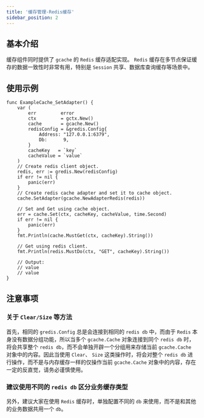 ```yaml
---
title: '缓存管理-Redis缓存'
sidebar_position: 2
---
```


## 基本介绍

缓存组件同时提供了 `gcache` 的 `Redis` 缓存适配实现。 `Redis` 缓存在多节点保证缓存的数据一致性时非常有用，特别是 `Session` 共享、数据库查询缓存等场景中。

## 使用示例

```
func ExampleCache_SetAdapter() {
	var (
		err         error
		ctx         = gctx.New()
		cache       = gcache.New()
		redisConfig = &gredis.Config{
			Address: "127.0.0.1:6379",
			Db:      9,
		}
		cacheKey   = `key`
		cacheValue = `value`
	)
	// Create redis client object.
	redis, err := gredis.New(redisConfig)
	if err != nil {
		panic(err)
	}
	// Create redis cache adapter and set it to cache object.
	cache.SetAdapter(gcache.NewAdapterRedis(redis))

	// Set and Get using cache object.
	err = cache.Set(ctx, cacheKey, cacheValue, time.Second)
	if err != nil {
		panic(err)
	}
	fmt.Println(cache.MustGet(ctx, cacheKey).String())

	// Get using redis client.
	fmt.Println(redis.MustDo(ctx, "GET", cacheKey).String())

	// Output:
	// value
	// value
}
```

## 注意事项

### 关于 `Clear/Size` 等方法

首先，相同的 `gredis.Config` 总是会连接到相同的 `redis db` 中，而由于 `Redis` 本身没有数据分组功能，所以当多个 `gcache.Cache` 对象连接到同个 `redis db` 时，将会共享整个 `redis db`，而不会单独开辟一个分组用来存储当前 `gcache.Cache` 对象中的内容。因此当使用 `Clear`、 `Size` 这类操作时，将会对整个 `redis db` 进行操作，而不是与内存缓存一样的仅操作当前 `gcache.Cache` 对象中的内容，存在一定的反直觉，请务必谨慎使用。

### 建议使用不同的 `redis db` 区分业务缓存类型

另外，建议大家在使用 `Redis` 缓存时，单独配置不同的 `db` 来使用，而不是和其他的业务数据共用一个 `db`。